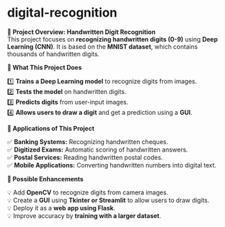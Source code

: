 # digital-recognition

 **📌 Project Overview: Handwritten Digit Recognition**  
This project focuses on **recognizing handwritten digits (0-9)** using **Deep Learning (CNN)**. It is based on the **MNIST dataset**, which contains thousands of handwritten digits.  

 **📌 What This Project Does**
 
1️⃣ **Trains a Deep Learning model** to recognize digits from images.  
2️⃣ **Tests the model** on handwritten digits.  
3️⃣ **Predicts digits** from user-input images.  
4️⃣ **Allows users to draw a digit** and get a prediction using a **GUI**.  


**📌 Applications of This Project**

✅ **Banking Systems:** Recognizing handwritten cheques.  
✅ **Digitized Exams:** Automatic scoring of handwritten answers.  
✅ **Postal Services:** Reading handwritten postal codes.  
✅ **Mobile Applications:** Converting handwritten numbers into digital text.  


 **📌 Possible Enhancements**
 
💡 Add **OpenCV** to recognize digits from camera images.  
💡 Create a **GUI** using **Tkinter or Streamlit** to allow users to draw digits.  
💡 Deploy it as a **web app using Flask**.  
💡 Improve accuracy by **training with a larger dataset**.  


